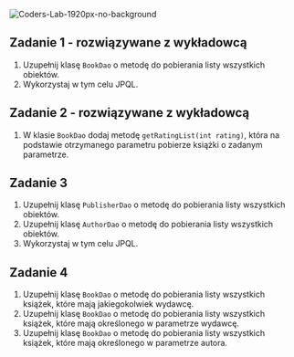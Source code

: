 ![Coders-Lab-1920px-no-background](https://user-images.githubusercontent.com/152855/73064373-5ed69780-3ea1-11ea-8a71-3d370a5e7dd8.png)


## Zadanie 1 - rozwiązywane z wykładowcą

1. Uzupełnij klasę `BookDao` o metodę do pobierania listy wszystkich obiektów.
2. Wykorzystaj w tym celu JPQL.

## Zadanie 2 - rozwiązywane z wykładowcą

1. W klasie `BookDao` dodaj metodę `getRatingList(int rating)`, która na podstawie 
otrzymanego parametru pobierze książki o zadanym parametrze.

## Zadanie 3

1. Uzupełnij klasę `PublisherDao` o metodę do pobierania listy wszystkich obiektów.
2. Uzupełnij klasę `AuthorDao` o metodę do pobierania listy wszystkich obiektów.
3. Wykorzystaj w tym celu JPQL.

## Zadanie 4

1. Uzupełnij klasę `BookDao` o metodę do pobierania listy wszystkich książek, które mają jakiegokolwiek wydawcę.
2. Uzupełnij klasę `BookDao` o metodę do pobierania listy wszystkich książek, które mają określonego w parametrze wydawcę.
3. Uzupełnij klasę `BookDao` o metodę do pobierania listy wszystkich książek, które mają określonego w parametrze autora.
